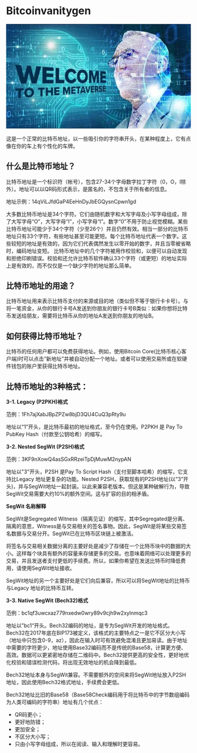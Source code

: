 # 

# Bitcoinvanitygen



![](3.jpg)

这是一个正常的比特币地址，以一些吸引你的字符串开头，在某种程度上，它有点像在你的车上有个性化的车牌。

## **什么是比特币地址？**

⽐特币地址是⼀个标识符（帐号），包含27-34个字母数字拉丁字符（0，O，I除外）。地址可以以QR码形式表⽰，是匿名的，不包含关于所有者的信息。

地址⽰例：14qViLJfdGaP4EeHnDyJbEGQysnCpwn1gd

⼤多数⽐特币地址是34个字符。它们由随机数字和⼤写字母及⼩写字母组成，除了⼤写字母“O”，⼤写字母“I”，⼩写字母“l”。数字“0”不⽤于防⽌视觉模糊。某些⽐特币地址可能少于34个字符（少⾄26个）并且仍然有效。相当⼀部分的⽐特币地址只有33个字符，有些地址甚⾄可能更短。每个⽐特币地址代表⼀个数字。这些较短的地址是有效的，因为它们代表偶然发⽣以零开始的数字，并且当零被省略时，编码地址变短。 ⽐特币地址中的⼏个字符被⽤作校验和，以便可以⾃动发现和拒绝印刷错误。校验和还允许⽐特币软件确认33个字符（或更短）的地址实际上是有效的，⽽不仅仅是⼀个缺少字符的地址那么简单。

## **比特币地址的用途？**

比特币地址用来表示比特币支付的来源或目的地（类似但不等于银行卡卡号）。与将一笔资金，从你的银行卡号A发送到你朋友的银行卡号B类似：如果你想将比特币发送给朋友，需要将比特币从你的地址A发送到你朋友的地址B。

## **如何获得比特币地址？**

⽐特币的任何⽤户都可以免费获得地址。例如，使⽤Bitcoin Core(⽐特币核⼼客户端)时可以点击“新地址”并被⾃动分配⼀个地址。或者可以使⽤交易所或在软硬件钱包的账户里获得⽐特币地址。

## **比特币地址的3种格式：**

**3-1. Legacy (P2PKH)格式**

范例：1Fh7ajXabJBpZPZw8bjD3QU4CuQ3pRty9u

地址以“1”开头，是比特币最初的地址格式，至今仍在使用。P2PKH 是 Pay To PubKey Hash（付款至公钥哈希）的缩写。

**3-2. Nested SegWit (P2SH)格式**

范例：3KF9nXowQ4asSGxRRzeiTpDjMuwM2nypAN

地址以"3"开头，P2SH 是Pay To Script Hash（支付至脚本哈希）的缩写，它支持比Legacy 地址更复杂的功能。Nested P2SH，获取现有的P2SH地址(以“3”开头)，并与SegWit地址一起封装。以此来兼容老版本。但这是某种破解行为，导致SegWit交易需要大约10%的额外空间。这与扩容的目的相矛盾。

**SegWit 名称解释**

SegWit是Segregated Witness（隔离见证）的缩写，其中Segregated是分离、隔离的意思，Witness是与交易相关的签名事物。因此，SegWit是将某些交易签名数据与交易分开。SegWit已在比特币区块链上被激活。

将签名与交易相关数据分离的主要好处是减少了存储在一个比特币块中的数据的大小。这样每个块具有额外的容量来存储更多的交易。也意味着网络可以处理更多的交易，并且发送者支付更低的手续费。所以，如果你希望在发送比特币时降低费用，请使用SegWit地址接收。

SegWit地址的另一个主要好处是它们向后兼容，所以可以将SegWit地址的比特币与Legacy 地址的比特币互转。

**3-3. Native SegWit (Bech32)格式**

范例：bc1qf3uwcxaz779nxedw0wry89v9cjh9w2xylnmqc3

地址以”bc1“开头。Bech32编码的地址，是专为SegWit开发的地址格式。Bech32在2017年底在BIP173被定义，该格式的主要特点之一是它不区分大小写（地址中只包含0-9，az），因此在输入时可有效避免混淆且更加易读。由于地址中需要的字符更少，地址使用Base32编码而不是传统的Base58，计算更方便、高效。数据可以更紧密地存储在二维码中。Bech32提供更高的安全性，更好地优化校验和错误检测代码，将出现无效地址的机会降到最低。

Bech32地址本身与SegWit兼容。不需要额外的空间来将SegWit地址放入P2SH地址，因此使用Bech32格式地址，手续费会更低。

Bech32地址比旧的Base58（Base58Check编码用于将比特币中的字节数组编码为人类可编码的字符串）地址有几个优点：

- QR码更小；
- 更好地防错；
- 更加安全；
- 不区分大小写；
- 只由小写字母组成，所以在阅读、输入和理解时更容易。



